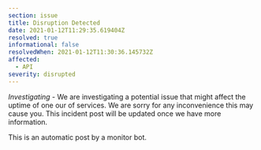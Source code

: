 ```yaml
---
section: issue
title: Disruption Detected
date: 2021-01-12T11:29:35.619404Z
resolved: true
informational: false
resolvedWhen: 2021-01-12T11:30:36.145732Z
affected:
  - API
severity: disrupted
---
```

*Investigating* - We are investigating a potential issue that might affect the uptime of one our of services. We are sorry for any inconvenience this may cause you. This incident post will be updated once we have more information.

This is an automatic post by a monitor bot.
        